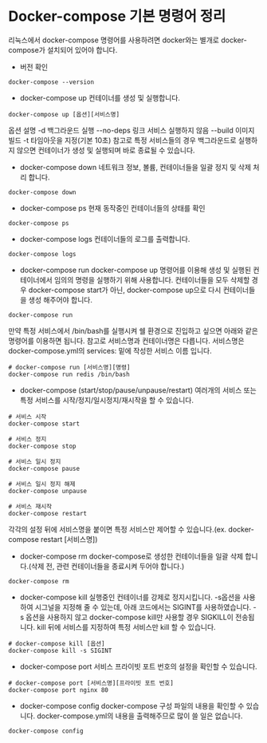 # Docker-compose 기본 명령어 정리

리눅스에서 docker-compose 명령어를 사용하려면 docker와는 별개로 docker-compose가 설치되어 있어야 합니다. 

- 버전 확인
```
docker-compose --version
```

- docker-compose up
  컨테이너를 생성 및 실행합니다.
```
docker-compose up [옵션][서비스명]
```

옵션
설명
-d
백그라운드 실행
--no-deps
링크 서비스 실행하지 않음
--build
이미지 빌드
-t
타임아웃을 지정(기본 10초)
참고로 특정 서비스들의 경우 백그라운드로 실행하지 않으면 컨테이너가 생성 및 실행되며 바로 종료될 수 있습니다.

- docker-compose down
  네트워크 정보, 볼륨, 컨테이너들을 일괄 정지 및 삭제 처리 합니다.
```
docker-compose down
```

- docker-compose ps
  현재 동작중인 컨테이너들의 상태를 확인
```
docker-compose ps
```



- docker-compose logs
  컨테이너들의 로그를 출력합니다.
```
docker-compose logs
```

- docker-compose run
  docker-compose up 명령어를 이용해 생성 및 실행된 컨테이너에서 임의의 명령을 실행하기 위해 사용합니다.
  컨테이너들을 모두 삭제할 경우 docker-compose start가 아닌, docker-compose up으로 다시 컨테이너들을 생성 해주어야 합니다.
```
docker-compose run
```

만약 특정 서비스에서 /bin/bash를 실행시켜 쉘 환경으로 진입하고 싶으면 아래와 같은 명령어를 이용하면 됩니다. 참고로 서비스명과 컨테이너명은 다릅니다.
서비스명은 docker-compose.yml의 services: 밑에 작성한 서비스 이름 입니다.
```
# docker-compose run [서비스명][명령]
docker-compose run redis /bin/bash
```

- docker-compose (start/stop/pause/unpause/restart)
  여러개의 서비스 또는 특정 서비스를 시작/정지/일시정지/재시작을 할 수 있습니다.
```
# 서비스 시작
docker-compose start

# 서비스 정지
docker-compose stop

# 서비스 일시 정지
docker-compose pause

# 서비스 일시 정지 해제
docker-compose unpause

# 서비스 재시작
docker-compose restart
```
각각의 설정 뒤에 서비스명을 붙이면 특정 서비스만 제어할 수 있습니다.(ex. docker-compose restart [서비스명])

- docker-compose rm
  docker-compose로 생성한 컨테이너들을 일괄 삭제 합니다.(삭제 전, 관련 컨테이너들을 종료시켜 두어야 합니다.)
```
docker-compose rm
```

- docker-compose kill
  실행중인 컨테이너를 강제로 정지시킵니다.
  -s옵션을 사용하여 시그널을 지정해 줄 수 있는데, 아래 코드에서는 SIGINT를 사용하였습니다. -s 옵션을 사용하지 않고 docker-compose kill만 사용할 경우 SIGKILL이 전송됩니다.
  kill 뒤에 서비스를 지정하여 특정 서비스만 kill 할 수 있습니다.
```
# docker-compose kill [옵션]
docker-compose kill -s SIGINT
```

- docker-compose port
  서비스 프라이빗 포트 번호의 설정을 확인할 수 있습니다.
```
# docker-compose port [서비스명][프라이빗 포트 번호]
docker-compose port nginx 80
```

- docker-compose config
  docker-compose 구성 파일의 내용을 확인할 수 있습니다. docker-compose.yml의 내용을 출력해주므로 많이 쓸 일은 없습니다.
```
docker-compose config
```
